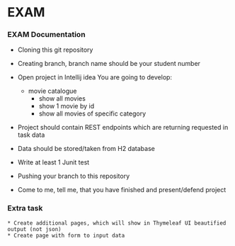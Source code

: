 # EXAM

### EXAM Documentation

* Cloning this git repository
* Creating branch, branch name should be your student number
* Open project in Intellij idea
You are going to develop:
   * movie catalogue
        * show all movies
        * show 1 movie by id
        * show all movies of specific category


* Project should contain REST endpoints which are returning requested in task data
* Data should be stored/taken from H2 database
* Write at least 1 Junit test
* Pushing your branch to this repository 
* Come to me, tell me, that you have finished and present/defend project

### Extra task
    * Create additional pages, which will show in Thymeleaf UI beautified output (not json)
    * Create page with form to input data